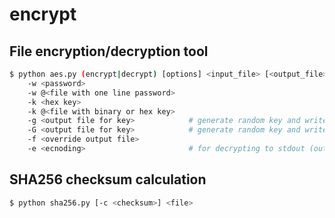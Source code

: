 # encrypt

## File encryption/decryption tool

```sh
$ python aes.py (encrypt|decrypt) [options] <input_file> [<output_file>|-]
    -w <password>
    -w @<file with one line password>
    -k <hex key>
    -k @<file with binary or hex key>
    -g <output file for key>            # generate random key and write to file
    -G <output file for key>            # generate random key and write to file and override existing key file if present
    -f <override output file>
    -e <ecnoding>                       # for decrypting to stdout (output file is "-")
```

## SHA256 checksum calculation

```sh
$ python sha256.py [-c <checksum>] <file>
```